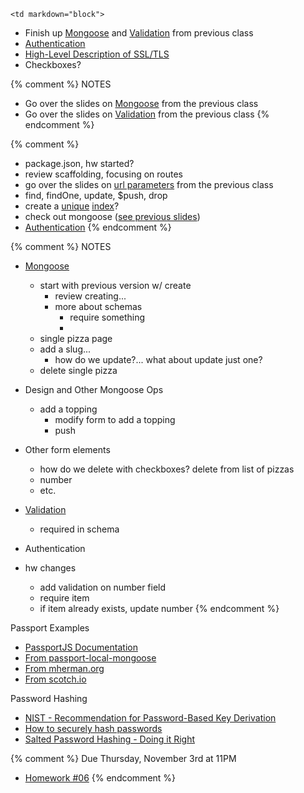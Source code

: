 	<td markdown="block">

* Finish up [Mongoose](slides/15/mongoose.html) and [Validation](slides/15/validation.html) from previous class
* [Authentication](slides/16/auth.html)
* [High-Level Description of SSL/TLS](slides/16/ssl.html)
* Checkboxes?

{% comment %}
NOTES
* Go over the slides on [Mongoose](slides/15/mongoose.html) from the previous class
* Go over the slides on [Validation](slides/15/validation.html) from the previous class
{% endcomment %}

{% comment %}
* package.json, hw started?
* review scaffolding, focusing on routes
* go over the slides on [url parameters](slides/15/params.html) from the previous class
* find, findOne, update, $push, drop
* create a [unique](https://docs.mongodb.org/manual/tutorial/create-a-unique-index/) [index](https://docs.mongodb.org/manual/core/indexes-introduction/)?
* check out mongoose ([see previous slides](slides/15/mongoose.html))
* [Authentication](slides/16/auth.html)
{% endcomment %}

{% comment %}
NOTES
* [Mongoose](slides/15/mongoose.html)
	* start with previous version w/ create
		* review creating...
		* more about schemas
			* require something
			* 
	* single pizza page
	* add a slug...
		* how do we update?... what about update just one?
	* delete single pizza
* Design and Other Mongoose Ops
	* add a topping
		* modify form to add a topping
		* push
* Other form elements
	* how do we delete with checkboxes? delete from list of pizzas
	* number
	* etc.
* [Validation](slides/15/validation.html)
	* required in schema
* Authentication

* hw changes
	* add validation on number field
	* require item
	* if item already exists, update number
{% endcomment %}

<!-- 
* [](slides//.html)
* [](slides//.html)
-->
</td>
	<td markdown="block">


Passport Examples

* [PassportJS Documentation](http://passportjs.org/docs)
* [From passport-local-mongoose](https://github.com/saintedlama/passport-local-mongoose/tree/master/examples/login)
* [From mherman.org](http://mherman.org/blog/2015/01/31/local-authentication-with-passport-and-express-4/#.VjGSOq6rSRs)
* [From scotch.io](http://scotch.io/tutorials/javascript/easy-node-authentication-setup-and-local)

Password Hashing

* [NIST - Recommendation for Password-Based Key Derivation](http://csrc.nist.gov/publications/nistpubs/800-132/nist-sp800-132.pdf)
* [How to securely hash passwords](http://security.stackexchange.com/questions/211/how-to-securely-hash-passwords)              
* [Salted Password Hashing - Doing it Right](https://crackstation.net/hashing-security.htm)
</td>
	<td markdown="block">
{% comment %}
Due Thursday, November 3rd at 11PM

* [Homework #06](homework/06.html)
{% endcomment %}

</td>
